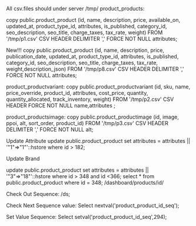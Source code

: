 All csv.files should under server /tmp/
product_products:

copy public.product_product (id, name, description, price, available_on, updated_at, product_type_id, attributes, is_published, category_id, seo_description, seo_title, charge_taxes, tax_rate, weight) FROM '/tmp/p1.csv' CSV HEADER DELIMITER ',' FORCE NOT NULL attributes;


New!!!
copy public.product_product (id, name, description, price, publication_date, updated_at, product_type_id, attributes, is_published, category_id, seo_description, seo_title, charge_taxes, tax_rate, weight,description_json) FROM '/tmp/p8.csv' CSV HEADER DELIMITER ',' FORCE NOT NULL attributes;


product_productvariant:
copy public.product_productvariant (id, sku, name, price_override, product_id, attributes, cost_price, quantity, quantity_allocated, track_inventory, weight) FROM '/tmp/p2.csv' CSV HEADER FORCE NOT NULL name,attributes ;


product_productsimage:
copy public.product_productimage (id, image, ppoi, alt, sort_order, product_id) FROM '/tmp/p3.csv' CSV HEADER DELIMITER ',' FORCE NOT NULL alt;



Update Attribute
update public.product_product set attributes = attributes || '"1"=>"1"'::hstore where id > 182;

Update Brand

update public.product_product set attributes = attributes || '"3"=>"18"'::hstore where id > 348 and id <366;
select * from public.product_product where id = 348;
/dashboard/products/id/

Check Out Sequence:
/ds;

Check Next Sequence value:
Select nextval('product_product_id_seq');

Set Value Sequence:
Select setval('product_product_id_seq',294);
